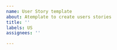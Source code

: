 ```yaml
---
name: User Story template
about: Atemplate to create users stories
title: ''
labels: US
assignees: ''

---
```



